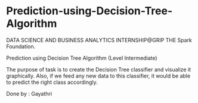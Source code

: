 # Prediction-using-Decision-Tree-Algorithm
DATA SCIENCE AND BUSINESS ANALYTICS INTERNSHIP@GRIP THE Spark Foundation.

Prediction using Decision Tree Algorithm (Level Intermediate)

The purpose of task is to create the Decision Tree classifier and visualize it graphically.  Also, if we feed any new data to this classifier, it would be able to predict the right class accordingly.


Done by : Gayathri

